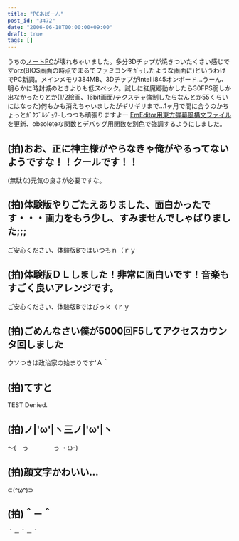 ```yaml
---
title: "PCあぼーん"
post_id: "3472"
date: "2006-06-18T00:00:00+09:00"
draft: true
tags: []
---
```



うちの[ノートPC](/palx190dr)が壊れちゃいました。多分3Dチップが焼きついたくさい感じですorz(BIOS画面の時点でまるでファミコンをｶﾞｯしたような画面に)というわけでPC新調。メインメモリ384MB、3Dチップがintel i845オンボード…うーん、明らかに時封城のときよりも低スペック。試しに紅魔郷動かしたら30FPS弱しか出なかったりとか(1/2絵画、16bit画面/テクスチャ強制したらなんとか55くらいにはなった)何もかも消えちゃいましたがギリギリまで…1ヶ月で間に合うのかちょっとｶﾞｸﾌﾞﾙｼﾞｮﾜｰしつつも頑張りますよー  [EmEditor用東方弾幕風構文ファイル](/emeditor-danmakufu)を更新、obsoleteな関数とデバッグ用関数を別色で強調するようにしました。
## (拍)おお、正に神主様がやらなきゃ俺がやるってないようですな！！クールです！！
(無駄な)元気の良さが必要ですな。
## (拍)体験版やりごたえありました、面白かったです・・・画力をもう少し、すみませんでしゃばりました;;;
ご安心ください、体験版Bではいつもｎ（ｒｙ
## (拍)体験版ＤＬしました！非常に面白いです！音楽もすごく良いアレンジです。
ご安心ください、体験版Bではびっｋ（ｒｙ
## (拍)ごめんなさい僕が5000回F5してアクセスカウンタ回しました
ウソつきは政治家の始まりです'Ａ｀
## (拍)てすと
TEST Denied.
## (拍)ノ|'ω'|ヽ三ノ|'ω'|ヽ
～(　っ　　　　っ ・ω･)
## (拍)顔文字かわいい…
⊂(^ω^)⊃
## (拍)＾－＾
＾－＾－＾
